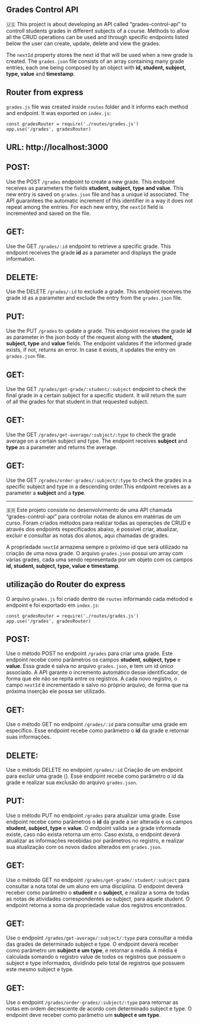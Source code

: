 ## Grades Control API

🇺🇸 This project is about developing an API called “grades-control-api” to controll students grades in different subjects of a course. Methods to allow all the CRUD operations can be used and through specific endpoints listed below the user can create, update, delete and view the grades.

The `nextId` property stores the next id that will be used when a new grade is created. The `grades.json` file consists of an array containing many grade entries, each one being composed by an object with **id, student, subject, type, value** and **timestamp**.

## Router from express

`grades.js` file was created inside `routes` folder and it informs each method and endpoint. It was exported on `index.js`:

```
const gradesRouter = require('./routes/grades.js')
app.use('/grades', gradesRouter)
```

## URL: http://localhost:3000

## POST:
Use the POST `/grades` endpoint to create a new grade. This endpoint receives as parameters the fields **student, subject, type and value**. This new entry is saved on `grades.json` file and has a unique id associated. The API guarantees the automatic increment of this identifier in a way it does not repeat among the entries. For each new entry, the `nextId` field is incremented and saved on the file.

## GET:
Use the GET `/grades/:id` endpoint to retrieve a specific grade. This endpoint receives the grade **id** as a parameter and displays the grade information.

## DELETE:
Use the DELETE `/grades/:id` to exclude a grade. This endpoint receives the grade id as a parameter and exclude the entry from the `grades.json` file.

## PUT:
Use the PUT `/grades` to update a grade. This endpoint receives the grade **id** as parameter in the json body of the request along with the **student, subject, type** and **value** fields. The endpoint validates if the informed grade exists, if not, returns an error. In case it exists, it updates the entry on `grades.json` file.

## GET: 
Use the GET `/grades/get-grade/:student/:subject` endpoint to check the final grade in a certain subject for a specific student. It will return the sum of all the grades for that student in that requested subject.

## GET: 
Use the GET `/grades/get-average/:subject/:type` to check the grade average on a certain subject and type. The endpoint receives **subject** and **type** as a parameter and returns the average.

## GET: 
Use the GET `/grades/order-grades/:subject/:type` to check the grades in a specific subject and type in a descending order.This endpoint receives as a parameter a **subject** and a **type**.


----------------------

🇧🇷 Este projeto consiste no desenvolvimento de uma API chamada “grades-control-api” para controlar notas de alunos em matérias de um curso. Foram criados métodos para realizar todas as operações de CRUD e através dos endpoints especificados abaixo, é possível criar, atualizar, excluir e consultar as notas dos alunos, aqui chamadas de grades.

A propriedade `nextId` armazena sempre o próximo id que será utilizado na criação de uma nova grade. O arquivo `grades.json` possui um array com várias grades, cada uma sendo representada por um objeto com os campos **id, student, subject, type, value e timestamp**.

## utilização do Router do express
O arquivo `grades.js` foi criado dentro de `routes` informando cada métodod e endpoint e foi exportado em `index.js`:

```
const gradesRouter = require('./routes/grades.js')
app.use('/grades', gradesRouter)
```

## POST:
Use o método POST no endpoint `/grades` para criar uma grade. Este endpoint recebe como parâmetros os campos **student, subject, type** e **value**. Essa grade é salva no arquivo `grades.json`, e tem um id único associado. A API garante o incremento automático desse identificador, de forma que ele não se repita entre os registros. A cada novo registro, o campo `nextId` é incrementado e salvo no próprio arquivo, de forma que na próxima inserção ele possa ser utilizado.

## GET:
Use o método GET no endpoint `/grades/:id` para consultar uma grade em específico. Esse endpoint recebe como parâmetro o **id** da grade e retornar suas informações.

## DELETE:
Use o método DELETE no endpoint `/grades/:id` Criação de um endpoint para excluir uma grade (). Esse endpoint recebe como parâmetro o id da grade e realizar sua exclusão do arquivo `grades.json`.

## PUT:
Use o método PUT no endpoint `/grades` para atualizar uma grade. Esse endpoint recebe como parâmetros o **id** da grade a ser alterada e os campos **student, subject, type** e **value**. O endpoint valida se a grade informada existe, caso não exista retorna um erro. Caso exista, o endpoint deverá atualizar as informações recebidas por parâmetros no registro, e realizar sua atualização com os novos dados alterados em `grades.json`.

## GET: 
Use o método GET no endpoint `/grades/get-grade/:student/:subject` para consultar a nota total de um aluno em uma disciplina. O endpoint deverá receber como parâmetro o **student** e o **subject**, e realizar a soma de todas as notas de atividades correspondentes ao subject, para aquele student. O endpoint retorna a soma da propriedade value dos registros encontrados.

## GET: 
Use o endpoint `/grades/get-average/:subject/:type` para consultar a média das grades de determinado subject e type. O endpoint deverá receber como parâmetro um **subject e um type**, e retornar a média. A média é calculada somando o registro value de todos os registros que possuem o subject e type informados, dividindo pelo total de registros que possuem este mesmo subject e type.

## GET: 
Use o endpoint `/grades/order-grades/:subject/:type` para retornar as notas em ordem decrescente de acordo com determinado subject e type. O endpoint deve receber como parâmetro um **subject e um type**.

